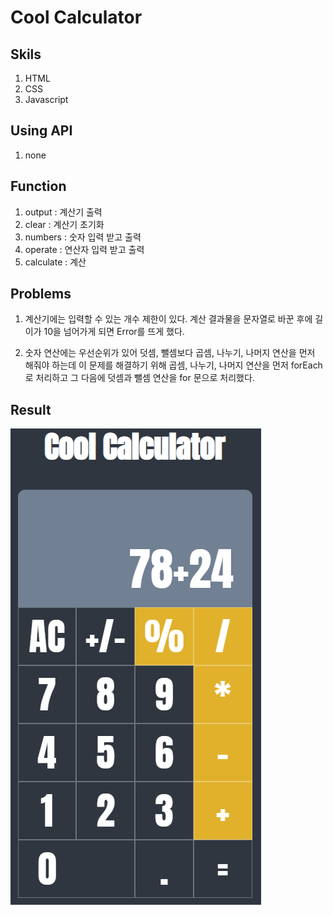 # Cool Calculator

## Skils

1. HTML
2. CSS
3. Javascript

## Using API

1. none

## Function

1. output : 계산기 출력
2. clear : 계산기 초기화
3. numbers : 숫자 입력 받고 출력
4. operate : 연산자 입력 받고 출력
5. calculate : 계산

## Problems

1. 계산기에는 입력할 수 있는 개수 제한이 있다. 계산 결과물을 문자열로 바꾼 후에 길이가 10을 넘어가게 되면 Error를 뜨게 했다.

2. 숫자 연산에는 우선순위가 있어 덧셈, 뺄셈보다 곱셈, 나누기, 나머지 연산을 먼저 해줘야 하는데 이 문제를 해결하기 위해 곱셈, 나누기, 나머지 연산을 먼저 forEach로 처리하고 그 다음에 덧셈과 뺄셈 연산을 for 문으로 처리했다.

## Result

![tool](./img/readme.png)
